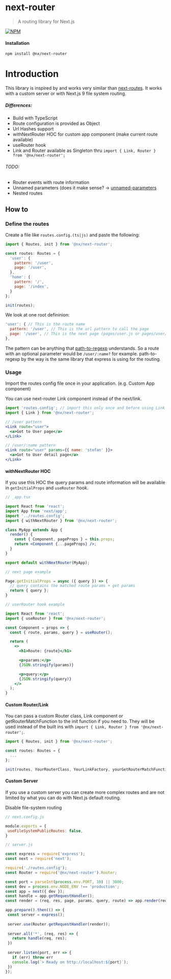 # next-router

> A routing library for Next.js

[![NPM](https://img.shields.io/npm/v/@nx/next-router.svg)](https://www.npmjs.com/package/@nx/next-router)

#### Installation

`npm install @nx/next-router`

# Introduction

This library is inspired by and works very similar than [next-routes](https://github.com/fridays/next-routes).
It works with a custom server or with Next.js 9 file system routing.

##### Differences:

- Build with TypeScript
- Route configuration is provided as Object
- Url Hashes support
- withNextRouter HOC for custom app component (make current route available)
- useRouter hook
- Link and Router available as Singleton thru `import { Link, Router } from '@nx/next-router';`

###### TODO:

- Router events with route information
- Unnamed parameters (does it make sense? -> [unnamed-parameters](https://github.com/pillarjs/path-to-regexp#unnamed-parameters)
- Nested routes

## How to

### Define the routes

Create a file like `routes.config.(ts|js)` and paste the following:

```javascript
import { Routes, init } from '@nx/next-router';

const routes: Routes = {
  'user': {
    pattern: '/user',
    page: '/user',
  },
  'home': {
    pattern: '/',
    page: '/index',
  }
};

init(routes);
```

We look at one root defininion:

```javascript
'user': { // This is the route name
  pattern: '/user', // This is the url pattern to call the page
  page: '/user', // This is the next page (pages/user.js or pages/user/index.js)
},
```

The pattern can be anything that [path-to-regexp](https://github.com/pillarjs/path-to-regexp) understands.
So a route with an optional parameter would be `/user/:name?` for example.
path-to-regexp by the way is the same library that express is using for the routing.

### Usage

Import the routes config file once in your application. (e.g. Custom App component)

You can use next-router Link component instead of the next/link.

```jsx
import 'routes.config'; // import this only once and before using Link
import { Link } from '@nx/next-router';

// /user pattern
<Link route="user">
  <a>Got to User page</a>
</Link>

// /user/:name pattern
<Link route="user" params={{ name: 'stefan' }}>
  <a>Got to User detail page</a>
</Link>
```

#### withNextRouter HOC

If you use this HOC the query params and route information will be available in `getInitialProps` and `useRouter` hook.

```jsx
// _app.tsx

import React from 'react';
import App from 'next/app';
import '../routes.config';
import { withNextRouter } from '@nx/next-router';

class MyApp extends App {
  render() {
    const { Component, pageProps } = this.props;
    return <Component {...pageProps} />;
  }
}

export default withNextRouter(MyApp);
```

```jsx
// next page example

Page.getInitialProps = async ({ query }) => {
  // query contains the matched route params + get params
  return { query };
}
```

```jsx
// userRouter hook example

import React from 'react';
import { useRouter } from '@nx/next-router';

const Component = props => {
  const { route, params, query } = useRouter();

  return (
    <>
      <h1>Route: {route}</h1>

      <p>params:</p>
      {JSON.stringify(params)}

      <p>query:</p>
      {JSON.stringify(query)}
    </>
  );
}
```

#### Custom Router/Link

You can pass a custom Router class, Link component or getRouterMatchFunction to the init function if you need to.
They will be used instead of the built ins with `import { Link, Router } from '@nx/next-router';`.

 ```javascript
 import { Routes, init } from '@nx/next-router';
 
 const routes: Routes = {
   ...
 };
 
 init(routes, YourRouterClass, YourLinkFactory, yourGetRouterMatchFunction);
 ```

#### Custom Server

If you use a custom server you can create more complex routes and are not limited by what you can do with Next.js default routing.

Disable file-system routing

 ```javascript
// next.config.js

module.exports = {
  useFileSystemPublicRoutes: false,
}
 ```

 ```javascript
// server.js

const express = require('express');
const next = require('next');

require('./routes.config');
const Router = require('@nx/next-router').Router;

const port = parseInt(process.env.PORT, 10) || 3000;
const dev = process.env.NODE_ENV !== 'production';
const app = next({ dev });
const handle = app.getRequestHandler();
const render = (req, res, page, params, query, route) => app.render(req, res, page, params);

app.prepare().then(() => {
  const server = express();
  
  server.use(Router.getRequestHandler(render));
  
  server.all('*', (req, res) => {
    return handle(req, res);
  })
  
  server.listen(port, err => {
    if (err) throw err
    console.log(`> Ready on http://localhost:${port}`);
  })
});
 ```

